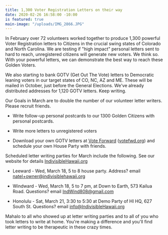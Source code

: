 ```yaml
---
title: 1,300 Voter Registration Letters on their way
date: 2020-02-26 16:58:00 -10:00
is featured: true
main-image: "/uploads/IMG_2866.JPG"
---
```


In February over 72 volunteers worked together to produce 1,300 powerful Voter Registration letters to Citizens in the crucial swing states of Colorado and North Carolina. We are testing if "high impact" personal letters sent to hard to reach, unregistered citizens will generate new voters. We think so. With your powerful letters, we can demonstrate the best way to reach these Golden Voters.

We also starting to bank GOTV (Get Out The Vote) letters to Democratic leaning voters in our target states of CO, NC, AZ and ME. These will be mailed in October, just before the General Elections.  We've already distributed addresses for 1,120 GOTV letters.  Keep writing.

Our Goals in March are to double the number of our volunteer letter writers. Please recruit friends.

* Write follow-up personal postcards to our 1300 Golden Citizens with personal postcards.

* Write more letters to unregistered voters

* Download your own  GOTV letters at [Vote Forward](http://www.votefwd.org./) ([votefwd.org](http://votefwd.org/)) and schedule your own House Party with friends.

Scheduled letter writing parties for March include the following. See our website for details [IndivisibleHawaii.org](http://IndivisibleHawaii.org )

* Leeward - Wed, March 18, 5 to 8 house party. Address? email [natel\+owner@indivisiblehawaii.org](mailto:natel%2Bowner@indivisiblehawaii.org)

* Windward - Wed, March 18, 5 to 7 pm, at Down to Earth, 573 Kailua Road. Questions? email IndWind808@gmail.com

* Honolulu - Sat, March 21, 3:30 to 5:30 at Demo Party of HI HQ, 627 South St. Questions? email info@IndivisibleHawaii.org

Mahalo to all who showed up at letter writing parties and to all of you who took letters to write at home.  You're making a difference and you'll find letter writing to be therapeutic in these crazy times.  